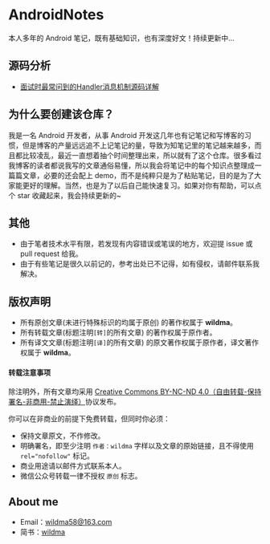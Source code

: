 # AndroidNotes
本人多年的 Android 笔记，既有基础知识，也有深度好文！持续更新中...

## 源码分析
- [面试时最常问到的Handler消息机制源码详解](https://github.com/wildma/AndroidNotes/blob/master/blogs/SourceAnalysis/%E9%9D%A2%E8%AF%95%E6%97%B6%E6%9C%80%E5%B8%B8%E9%97%AE%E5%88%B0%E7%9A%84Handler%E6%B6%88%E6%81%AF%E6%9C%BA%E5%88%B6%E6%BA%90%E7%A0%81%E8%AF%A6%E8%A7%A3.md) 


## 为什么要创建该仓库？
我是一名 Android 开发者，从事 Android 开发这几年也有记笔记和写博客的习惯，但是博客的产量远远追不上记笔记的量，导致为知笔记里的笔记越来越多，而且都比较凌乱，最近一直想着抽个时间整理出来，所以就有了这个仓库。很多看过我博客的读者都说我写的文章通俗易懂，所以我会将笔记中的每个知识点整理成一篇篇文章，必要的还会配上 demo，而不是纯粹只是为了粘贴笔记，目的是为了大家能更好的理解。当然，也是为了以后自己能快速复习。如果对你有帮助，可以点个 star 收藏起来，我会持续更新的~

## 其他
- 由于笔者技术水平有限，若发现有内容错误或笔误的地方，欢迎提 issue 或 pull request 给我。
- 由于有些笔记是很久以前记的，参考出处已不记得，如有侵权，请邮件联系我解决。

## 版权声明

- 所有原创文章(未进行特殊标识的均属于原创) 的著作权属于 **wildma**。
- 所有转载文章(标题注明`[转]`的所有文章) 的著作权属于原作者。
- 所有译文文章(标题注明`[译]`的所有文章) 的原文著作权属于原作者，译文著作权属于 **wildma**。

#### 转载注意事项

除注明外，所有文章均采用 [Creative Commons BY-NC-ND 4.0（自由转载-保持署名-非商用-禁止演绎）](http://creativecommons.org/licenses/by-nc-nd/4.0/deed.zh)协议发布。

你可以在非商业的前提下免费转载，但同时你必须：

- 保持文章原文，不作修改。
- 明确署名，即至少注明 `作者：wildma` 字样以及文章的原始链接，且不得使用 `rel="nofollow"` 标记。
- 商业用途请以邮件方式联系本人。
- 微信公众号转载一律不授权 `原创` 标志。


## About me
- Email：[wildma58@163.com]()
- 简书：[wildma](https://www.jianshu.com/u/03fac4a1b107) 





